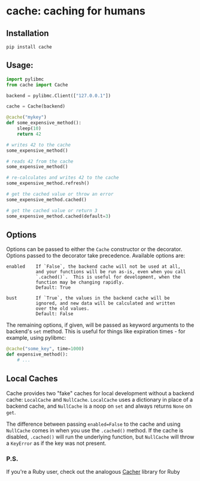 # cache: caching for humans

## Installation

    pip install cache

## Usage:

``` python
import pylibmc
from cache import Cache

backend = pylibmc.Client(["127.0.0.1"])

cache = Cache(backend)

@cache("mykey")
def some_expensive_method():
    sleep(10)
    return 42

# writes 42 to the cache
some_expensive_method()

# reads 42 from the cache
some_expensive_method()

# re-calculates and writes 42 to the cache
some_expensive_method.refresh()

# get the cached value or throw an error
some_expensive_method.cached()

# get the cached value or return 3
some_expensive_method.cached(default=3)
```

## Options

Options can be passed to either the `Cache` constructor or the decorator.  Options passed to the decorator take precedence.  Available options are:

    enabled    If `False`, the backend cache will not be used at all,
               and your functions will be run as-is, even when you call
               `.cached()`.  This is useful for development, when the
               function may be changing rapidly.
               Default: True

    bust       If `True`, the values in the backend cache will be
               ignored, and new data will be calculated and written
               over the old values.
               Default: False

The remaining options, if given, will be passed as keyword arguments to the backend's `set` method.  This is useful for things like expiration times - for example, using pylibmc:

``` python
@cache("some_key", time=1000)
def expensive_method():
    # ...
```

## Local Caches

Cache provides two "fake" caches for local development without a backend cache: `LocalCache` and `NullCache`.  `LocalCache` uses a dictionary in place of a backend cache, and `NullCache` is a noop on `set` and always returns `None` on `get`.

The difference between passing `enabled=False` to the cache and using `NullCache` comes in when you use the `.cached()` method.  If the cache is disabled, `.cached()` will run the underlying function, but `NullCache` will throw a `KeyError` as if the key was not present.

### P.S.

If you're a Ruby user, check out the analogous [Cacher][] library for Ruby

[Cacher]: https://github.com/jayferd/cacher
